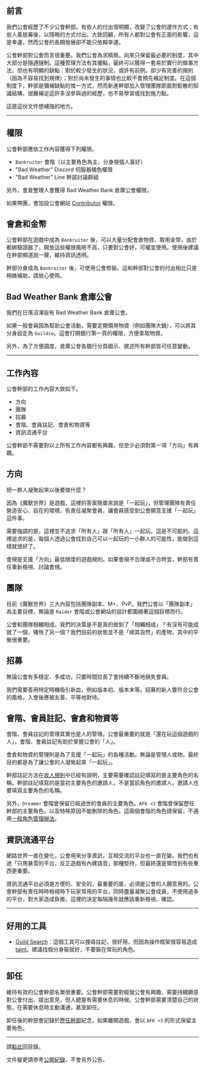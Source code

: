 ## 前言

我們公會經歷了不少公會幹部。有些人的付出很明顯，改變了公會的運作方式；有些人善居幕後，以隱晦的方式付出。大致回顧，所有人都對公會有正面的影響，這是幸運，然而公會的長期發展卻不能只依賴幸運。

公會幹部對公會而言很重要。我們公會為求精簡，向來只保留最必要的制度，其中大部分是隨遇隨制。這種管理方法有其優點，最終可以獲得一套易於實行的做事方法，但也有明顯的缺點：對於較少發生的狀況，或許有前例，卻少有完善的規則（因為不容易找到規律）；對於尚未發生的事情也比較不會預先補足制度。在這個制度下，幹部是彌補缺點的惟一方式，然而新進幹部加入管理團隊即面對鬆散的知識結構，很難補足這許多沒參與過的經歷，也不易學習或找到施力點。

這是這份文件想補強的地方。

---

## 權限

公會幹部應依工作內容獲得下列權限。

- `Bankruiter` 會階（以主要角色為主，分身視個人喜好）
- "Bad Weather" Discord 伺服器橘色權限
- "Bad Weather" Line 幹部討論群組

另外，會倉整理人會獲得 Bad Weather Bank 倉庫公會權限。

如果帶團，會加設公會網站 [Contributor](https://github.com/dalechou/badweather.tw/graphs/contributors)  權限。

## 會倉和金幣

公會幹部在遊戲中成為 `Bankruiter` 後，可以大量分配會倉物資、取用金幣，由於都綁驗證器了，開放這些權限風險不高，只要對公會好，可權宜使用。使用後建議在幹部頻道說一聲，維持資訊透明。

幹部分身成為 `Bankruiter` 後，可使用公會修裝。這和幹部對公會的付出相比只是稍微補助，請放心使用。

## Bad Weather Bank 倉庫公會

我們在日落沼澤設有 Bad Weather Bank 倉庫公會。

如果一般會員因為幫助公會活動，需要定期領用物資（例如團隊大鍋），可以將其分身設定為 `Guildie`。這會打開銀行第一頁的權限，方便拿取物資。

另外，為了方便調度，倉庫公會各銀行分頁圖示、敘述所有幹部皆可任意變動。

---

## 工作內容

公會幹部的工作內容大致如下。

- 方向
- 團隊
- 招募
- 會階、會員註記、會倉和物資等
- 資訊流通平台

公會幹部不需要對以上所有工作內容都有興趣，但至少必須對第一項「方向」有興趣。

## 方向

把一群人凝聚起來以後要做什麼？

因為《魔獸世界》是遊戲，這裡的答案簡單來說是「一起玩」，但管理團隊有責任營造安心、自在的環境，有責任凝聚會員，讓會員感受到公會願意支援「一起玩」這件事。

需要強調的是，這裡並不追求「所有人」跟「所有人」一起玩。這是不可能的。這裡追求的是，每個人透過公會找到自己可以一起玩的一小群人的可能性，能做到這樣就很好了。

會規是支援「方向」最低限度的遊戲規則。如果會規不合理或不合時宜，幹部有責任重新檢視、討論會規。

## 團隊

目前《魔獸世界》三大內容包括團隊副本、M+、PvP。我們公會以「團隊副本」為主要目標，無論是 `Raider` 會階或公會網站的設計都圍繞著這個目標而行。

公會和團隊相輔相成，我們的決策是不是真的做到了「相輔相成」？有沒有可能成就了一個，犧牲了另一個？我們目前的狀態並不是「順其自然」的產物，其中的平衡很重要。

## 招募

無論公會有多穩定、多成功，只要時間拉長了會持續不斷地損失會員。

我們需要善用特定時機吸引新血，例如版本初、版本末等。招募的新人要符合公會的風格，入會後應被友善、平等地對待。

## 會階、會員註記、會倉和物資等

會階、會員註記的管理其實也是人的管理。公會最重要的就是「還在玩這個遊戲的人」，會階、會員註記有助於掌握公會的「人」。

會倉和物資的管理則是為了支援「一起玩」的各種活動。無論是管理人或物，最終目的都是為了讓公會的人凝聚起來「一起玩」。

幹部註記方法在[收人規則](recruitment.html)中已經有說明，主要需要確認註記填寫的是主要角色的名稱，幹部註記填寫的是當初主要角色的邀請人，不是當前角色的邀請人，邀請人也要填寫主要角色的名稱。

另外，`Dreamer` 會階會保留已經過世的會員的主要角色。`AFK <3` 會階會保留歷任幹部的主要角色，以及特殊原因不能刪除的角色。這兩個會階的角色請保留，不適用[一般角色管理辦法](ranks.html)。

## 資訊流通平台

網路世界一直在變化，公會用來分享資訊，互相交流的平台也一直在變。我們也有過「只用暴雪的平台，反正遊戲有內建語音」那種堅持，但最終還是領悟到有些東西更重要。

資訊流通平台必須是方便的、安全的，最重要的是，必須是公會的人願意用的。公會幹部有責任時時檢視時下玩家常用的平台，同時盡量凝聚公會成員，不使用過多的平台，對大家造成負擔。這裡的決定每隔幾年就應該重新檢視、確認。

---

## 好用的工具

- [Guild Search](https://www.curseforge.com/wow/addons/guild-search)：這個工具可以搜尋註記，很好用，但因為操作框架很容易造成 [taint](https://forum.gamer.com.tw/Co.php?bsn=05219&sn=2498142)。建議找個分身裝就好，不要裝在常玩的角色。

--- 

## 卸任

維持有效的公會幹部名單很重要。公會幹部需要對經營公會有興趣，需要持續願意對公會付出，提出意見，但人總是有需要休息的時候。公會幹部需要清楚自己的狀態，在需要休息時主動溝通，甚至卸任。

卸任後的幹部會記錄於[歷任幹部](alumni.html)紀念，如果離開遊戲，會以 `AFK <3` 的形式保留主要角色。

---

請[點此](index.html)回目錄。

文件變更請參考[公開紀錄](https://github.com/dalechou/badweather.tw/commits/master/onboarding.md)，不會另外公告。
